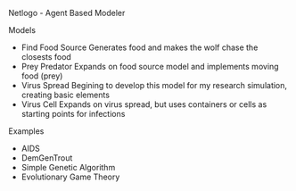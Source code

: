 Netlogo - Agent Based Modeler

Models 
* Find Food Source
       Generates food and makes the wolf chase the closests food
* Prey Predator
       Expands on food source model and implements moving food (prey)
* Virus Spread
	Begining to develop this model for my research simulation, creating basic elements
* Virus Cell
	Expands on virus spread, but uses containers or cells as starting points for infections

Examples
* AIDS
* DemGenTrout
* Simple Genetic Algorithm
* Evolutionary Game Theory

